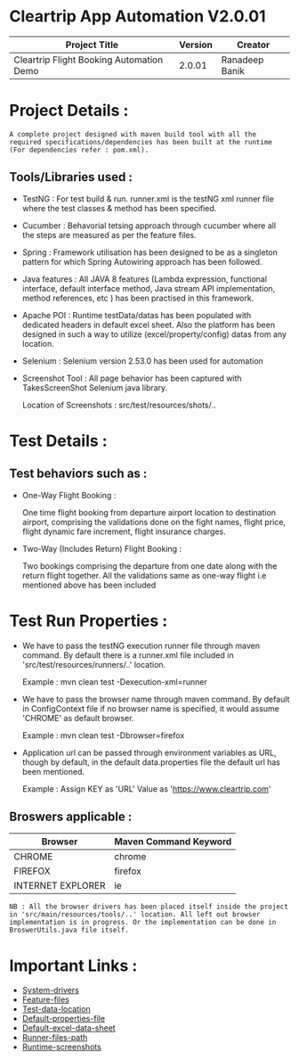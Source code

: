 # Cleartrip App Automation V2.0.01

|Project Title | Version | Creator |
|---------|--------|------------|
|Cleartrip Flight Booking Automation Demo | 2.0.01 | Ranadeep Banik |


# Project Details : 
	
	A complete project designed with maven build tool with all the required specifications/dependencies has been built at the runtime (For dependencies refer : pom.xml).
	

## Tools/Libraries used : 

+ TestNG : For test build & run. runner.xml is the testNG xml runner file where the test classes & method has been specified.
+ Cucumber : Behavorial tetsing approach through cucumber where all the steps are measured as per the feature files.
+ Spring : Framework utilisation has been designed to be as a singleton pattern for which Spring Autowiring approach has been followed.
+ Java features : All JAVA 8 features (Lambda expression, functional interface, default interface method,  Java stream API implementation, method references, etc ) has been practised in this framework. 
+ Apache POI : Runtime testData/datas has been populated with dedicated headers in default excel sheet. Also the platform has been designed in such a way to utilize (excel/property/config) datas from any location.
+ Selenium : Selenium version 2.53.0 has been used for automation
+ Screenshot Tool : All page behavior has been captured with TakesScreenShot Selenium java library. 
	
	Location of Screenshots : src/test/resources/shots/..

# Test Details :

## Test behaviors such as : 

+ One-Way Flight Booking : 
	
	One time flight booking from departure airport location to destination airport, comprising the validations done on the fight names, flight price, flight dynamic fare increment, flight insurance charges.
	
+ Two-Way (Includes Return) Flight Booking : 

	Two bookings comprising the departure from one date along with the return flight together. All the validations same as one-way flight i.e mentioned above has been included	

# Test Run Properties : 

+ We have to pass the testNG execution runner file through maven command. By default there is a runner.xml file included in 'src/test/resources/runners/..' location.
	
	Example : mvn clean test -Dexecution-xml=runner
	
+ We have to pass the browser name through maven command. By default in ConfigContext file if no browser name is specified, it would assume 'CHROME' as default browser.
	
	Example : mvn clean test -Dbrowser=firefox
	
+ Application url can be passed through environment variables as URL, though by default, in the default data.properties file the default url has been mentioned.
	
	Example : Assign KEY as 'URL' 
				 Value as 'https://www.cleartrip.com'
	
## Broswers applicable : 

| Browser | Maven Command Keyword |
|--------|-------------------|
| CHROME | chrome |
| FIREFOX | firefox |
| INTERNET EXPLORER | ie |

	NB : All the browser drivers has been placed itself inside the project in 'src/main/resources/tools/..' location. All left out browser implementation is in progress. Or the implementation can be done in BroswerUtils.java file itself.	

# Important Links : 

+ [System-drivers](https://github.com/ranadeep-banik137/cleartrip-app-automation/tree/master/src/main/resources/tools)
+ [Feature-files](https://github.com/ranadeep-banik137/cleartrip-app-automation/tree/master/src/test/java/com/epam/testautomation/cleartrip/features)
+ [Test-data-location](https://github.com/ranadeep-banik137/cleartrip-app-automation/blob/master/src/test/resources/dataprovider)
+ [Default-properties-file](https://github.com/ranadeep-banik137/cleartrip-app-automation/blob/master/src/test/resources/dataprovider/data.properties)
+ [Default-excel-data-sheet](https://github.com/ranadeep-banik137/cleartrip-app-automation/blob/master/src/test/resources/dataprovider/TestData.xlsx)
+ [Runner-files-path](https://github.com/ranadeep-banik137/cleartrip-app-automation/blob/master/src/test/resources/runners)
+ [Runtime-screenshots](https://github.com/ranadeep-banik137/cleartrip-app-automation/blob/master/src/test/resources/shots)
